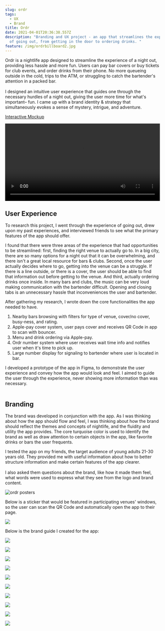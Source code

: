 ```yaml
---
slug: ordr
tags:
  - UX
  - Brand
title: Ordr
date: 2021-04-01T20:36:38.557Z
description: "Branding and UX project - an app that streamlines the experience
  of going out, from getting in the door to ordering drinks. "
feature: /img/ordrbillboard2.jpg
---
```

Ordr is a nightlife app designed to streamline the experience of a night out, providing less hassle and more fun. Users can pay bar covers or buy tickets for club events, and order drinks from their phone. No more queueing outside in the cold, trips to the ATM, or struggling to catch the bartender's attention in a packed bar.\
\
I designed an intuitive user experience that guides one through the necessary hurdles of a night out, giving the user more time for what's important– fun. I came up with a brand identity & strategy that simultaneously evokes a sense of mystery, intrigue, and adventure.

[Interactive Mockup](https://www.figma.com/proto/PTWdKGQK7EugZPUI6LxX2TqU/Ordr?node-id=374%3A0&viewport=-2657%2C396%2C0.48360538482666016&scaling=scale-down)

<video width=100% loop controls autoplay>
 <source src="https://dl.dropboxusercontent.com/s/tl6iyyn7vf9z1ui/ordrFINAL%20%281%29.mp4" type="video/mp4"></source>
 <track></track>
 Your browser does not support the video tag.
</video>

## User Experience

To research this project, I went through the experience of going out, drew upon my past experiences, and interviewed friends to see what the primary features of the app should offer.

I found that there were three areas of the experience that had opportunities to be streamlined: first, finding the right venue to actually go to. In a big city, there are so many options for a night out that it can be overwhelming, and there isn't a great local resource for bars & clubs. Second, once the user actually decides where to go,  getting into the venue can be a struggle. If there is a line outside, or there is a cover, the user should be able to find that information out before getting to the venue. And third, actually ordering drinks once inside. In many bars and clubs, the music can be very loud making communication with the bartender difficult. Opening and closing tabs is an unnecessary hassle that inconveniences the user and bartender.

After gathering my research, I wrote down the core functionalities the app needed to have.

1. Nearby bars browsing with filters for type of venue, cover/no cover, busy-ness, and rating.
2. Apple-pay cover system, user pays cover and receives QR Code in app to scan with bouncer.
3. Menu and drink ordering via Apple-pay.
4. Ordr number system where user receives wait time info and notifies user when it's time to pick up.
5. Large number display for signaling to bartender where user is located in bar.

I developed a prototype of the app in Figma, to demonstrate the user experience and convey how the app would look and feel. I aimed to guide the user through the experience, never showing more information than was necessary.\
‍

## Branding

The brand was developed in conjunction with the app. As I was thinking about how the app should flow and feel, I was thinking about how the brand should reflect the themes and concepts of nightlife, and the fluidity and utility the app provides. The core turquoise color is used to identify the brand as well as draw attention to certain objects in the app, like favorite drinks or bars the user frequents.

I tested the app on my friends, the target audience of young adults 21-30 years old. They provided me with useful information about how to better structure information and make certain features of the app clearer.\
\
I also asked them questions about the brand, like how it made them feel, what words were used to express what they see from the logo and brand content.

![ordr posters](/img/postermockup2.jpg)

Below is a sticker that would be featured in participating venues' windows, so the user can scan the QR Code and automatically open the app to their page. 

![](/img/ordrwindowsticker.jpg)

Below is the brand guide I created for the app:

![](/img/ordrbg1.png)

![](/img/ordrbg2.png)

![](/img/ordrbg3.png)

![](/img/ordrbg4.png)

![](/img/ordrbg5.png)

![](/img/ordrbg6.png)

![](/img/ordrbg7.png)

![](/img/ordrbg8.png)

![](/img/ordrbg9.png)

![](/img/ordrbg10.png)